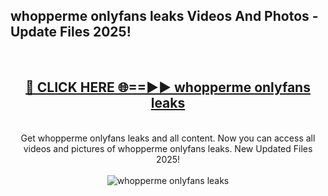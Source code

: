 <h2>whopperme onlyfans leaks Videos And Photos - Update Files 2025!</h2>
<br>
<div align="center">
<h2><a href="https://top-ai-tools.click/QrbHav" rel="nofollow">🔴 CLICK HERE 🌐==►► whopperme onlyfans leaks</a></h2>
<br>
Get whopperme onlyfans leaks and all content. Now you can access all videos and pictures of whopperme onlyfans leaks. New Updated Files 2025!
<br>
<br>
<a href="https://top-ai-tools.click/QrbHav" rel="nofollow" data-target="animated-image.originalLink"><img src="https://i.ibb.co.com/WyWwxjT/player-gif2.gif" alt="whopperme onlyfans leaks" style="max-width: 100%; display: inline-block;" data-target="animated-image.originalImage"></a>
</div>
<br>